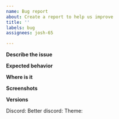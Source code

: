 ```yaml
---
name: Bug report
about: Create a report to help us improve
title: ''
labels: bug
assignees: josh-65

---
```


**Describe the issue**
<!-- A clear and concise description of what the bug is. -->

**Expected behavior**
<!-- A clear and concise description of what you expected to happen. -->

**Where is it**
<!-- The click taken to get to where the issues is -->

**Screenshots**
<!-- If applicable, add screenshots to help explain your problem. -->

**Versions**
<!-- These can be found in discord settings on the bottom sidebar -->
Discord:
Better discord:
Theme:
